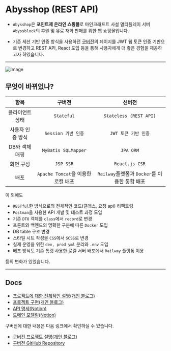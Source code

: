 # Abysshop (REST API)

- `Abysshop`은 **포인트제 온라인 쇼핑몰**로 마인크래프트 사설 멀티플레이 서버 `Abyssblock`의 후원 및 유료 재화 판매를 위한 웹 쇼핑몰입니다.

- 기존 세션 기반 인증 방식을 사용하던 [구버전](https://github.com/Bam-j/abysshop)의 페이지를 JWT 웹 토큰 인증 기반으로 변경하고 REST API, React 도입 등을 통해 사용자에게 더 좋은 경험을 제공하고자 하였습니다. 

<hr>

![Image](https://github.com/user-attachments/assets/72dccc69-29e9-4e72-b654-7bf11b334524)


## 무엇이 바뀌었나?

|    항목     |            구버전             |                신버전                |
|:---------:|:--------------------------:|:---------------------------------:|
| 클라이언트 상태  |         `Stateful`         |      `Stateless (REST API)`       |
| 사용자 인증 방식 |      `Session 기반 인증`       |          `JWT 토큰 기반 인증`           |
| DB와 객체 매핑 |    `MyBatis SQLMapper`     |             `JPA ORM`             |
|   화면 구성   |         `JSP SSR`          |          `React.js CSR`           |
|    배포     | `Apache Tomcat`을 이용한 로컬 배포 | `Railway`플랫폼과 `Docker`를 이용한 통합 배포 |

이 외에도

- `RESTful`한 방식으로의 전체적인 코드(클래스, 요청 api) 리팩토링
- `Postman`을 사용한 API 개발 및 테스트 과정 도입
- 기존 `DTO` 객체를 `class`에서 `record`로 변경
- 프론트와 백엔드의 명확한 구분에 따른 `Docker` 도입
- DB table 구조 변경
- 스타일 시트 작성을 `CSS`에서 `SCSS`로 변경
- 실제 운영을 위한 `dev, prod yml` 분리와 `.env` 도입
- 배포 방식도 기존 톰캣 사용한 로컬 서버 배포에서 `Railway` 플랫폼 이용

등의 변화가 있었습니다.

<hr>

## Docs
- [프로젝트에 대한 전체적인 설명(개인 블로그)](https://velog.io/@bami/abysshop-%ED%94%84%EB%A1%9C%EC%A0%9D%ED%8A%B8-%ED%94%84%EB%A1%9C%EC%A0%9D%ED%8A%B8-%EC%99%84%EC%84%B1-With-REST-API) <br/>
- [프로젝트 구현(개인 블로그)](https://velog.io/@bami/abysshop-%ED%94%84%EB%A1%9C%EC%A0%9D%ED%8A%B8-%ED%94%84%EB%A1%9C%EC%A0%9D%ED%8A%B8-%EC%99%84%EC%84%B1-With-REST-API#%ED%94%84%EB%A1%9C%EC%A0%9D%ED%8A%B8-%EA%B5%AC%ED%98%84) <br/>
- [API 명세(Notion)](https://motley-broker-ff4.notion.site/API-2040e305159480ffa11af06b04b479de) <br/>
- [도메인 모델링(Notion)](https://motley-broker-ff4.notion.site/JPA-2040e3051594802aae09ca8325f1e4e3) <br/>

구버전에 대한 내용은 다음 링크에서 확인하실 수 있습니다.
- [구버전 프로젝트 설명(개인 블로그)](https://velog.io/@bami/abysshop-%ED%94%84%EB%A1%9C%EC%A0%9D%ED%8A%B8-%EC%9B%B9-%EC%87%BC%ED%95%91%EB%AA%B0-%ED%94%84%EB%A1%9C%EC%A0%9D%ED%8A%B8-%EA%B0%9C%EC%9A%94) <br/>
- [구버전 GitHub Repository](https://github.com/Bam-j/abysshop) <br/>
